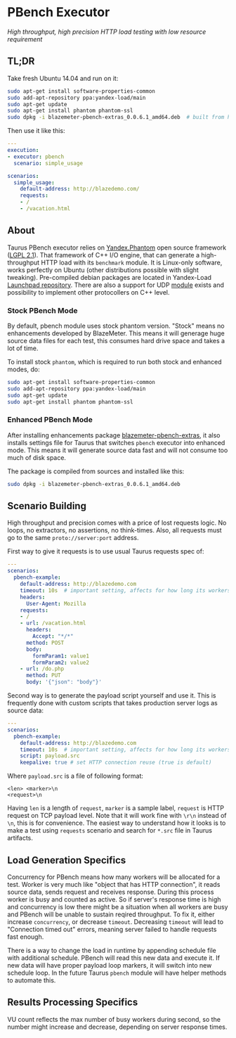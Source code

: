 # PBench Executor 

*High throughput, high precision HTTP load testing with low resource requirement*

## TL;DR
Take fresh Ubuntu 14.04 and run on it:
```bash
sudo apt-get install software-properties-common
sudo add-apt-repository ppa:yandex-load/main
sudo apt-get update
sudo apt-get install phantom phantom-ssl
sudo dpkg -i blazemeter-pbench-extras_0.0.6.1_amd64.deb  # built from https://github.com/Blazemeter/taurus-pbench
```

Then use it like this:
```yaml
---
execution:
- executor: pbench
  scenario: simple_usage

scenarios:
  simple_usage:  
    default-address: http://blazedemo.com/
    requests:
    - /
    - /vacation.html
```

## About
Taurus PBench executor relies on [Yandex.Phantom](https://github.com/mamchits/phantom) open source framework ([LGPL 2.1](https://github.com/mamchits/phantom/blob/master/COPYING)). That framework of C++ I/O engine, that can generate a high-throughput HTTP load with its `benchmark` module. It is Linux-only software, works perfectly on Ubuntu (other distributions possible with slight tweaking). Pre-compiled debian packages are located in Yandex-Load [Launchpad repository](https://launchpad.net/~yandex-load/+archive/ubuntu/main). There are also a support for UDP [module](https://github.com/slon/phantom-udp-benchmark) exists and possibility to implement other protocollers on C++ level.

### Stock PBench Mode
By default, pbench module uses stock phantom version. "Stock" means no enhancements developed by BlazeMeter. This means it will generage huge source data files for each test, this consumes hard drive space and takes a lot of time.

To install stock `phantom`, which is required to run both stock and enhanced modes, do:
```bash
sudo apt-get install software-properties-common
sudo add-apt-repository ppa:yandex-load/main
sudo apt-get update
sudo apt-get install phantom phantom-ssl
```

### Enhanced PBench Mode
After installing enhancements package [blazemeter-pbench-extras](https://github.com/Blazemeter/taurus-pbench), it also installs settings file for Taurus that switches `pbench` executor into enhanced mode. This means it will generate source data fast and will not consume too much of disk space.

The package is compiled from sources and installed like this:
```bash
sudo dpkg -i blazemeter-pbench-extras_0.0.6.1_amd64.deb
```

## Scenario Building
High throughput and precision comes with a price of lost requests logic. No loops, no extractors, no assertions, no think-times. Also, all requests must go to the same `proto://server:port` address.

First way to give it requests is to use usual Taurus requests spec of:
```yaml
---
scenarios:
  pbench-example:
    default-address: http://blazedemo.com
    timeout: 10s  # important setting, affects for how long its workers are busy with request
    headers:
      User-Agent: Mozilla
    requests:
    - /
    - url: /vacation.html
      headers:
        Accept: "*/*"
      method: POST
      body:
        formParam1: value1
        formParam2: value2
    - url: /do.php
      method: PUT
      body: '{"json": "body"}'
```
 
Second way is to generate the payload script yourself and use it. This is frequently done with custom scripts that takes production server logs as source data:
```yaml
---
scenarios:
  pbench-example:
    default-address: http://blazedemo.com
    timeout: 10s  # important setting, affects for how long its workers are busy with request
    script: payload.src
    keepalive: true # set HTTP connection reuse (true is default)
```

Where `payload.src` is a file of following format:
```
<len> <marker>\n
<request>\n
```

Having `len` is a length of `request`, `marker` is a sample label, `request` is HTTP request on TCP payload level. Note that it will work fine with `\r\n` instead of `\n`, this is for convenience. The easiest way to understand how it looks is to make a test using `requests` scenario and search for `*.src` file in Taurus artifacts. 


## Load Generation Specifics

Concurrency for PBench means how many workers will be allocated for a test. Worker is very much like "object that has HTTP connection", it reads source data, sends request and receives response. During this process worker is busy and counted as active. So if server's response time is high and concurrency is low there might be a situation when all workers are busy and PBench will be unable to sustain reqired throughput. To fix it, either increase `concurrency`, or decrease `timeout`. Decreasing `timeout` will lead to "Connection timed out" errors, meaning server failed to handle requests fast enough.

There is a way to change the load in runtime by appending schedule file with additional schedule. PBench will read this new data and execute it. If new data will have proper payload loop markers, it will switch into new schedule loop. In the future Taurus `pbench` module will have helper methods to automate this.


## Results Processing Specifics

VU count reflects the max number of busy workers during second, so the number might increase and decrease, depending on server response times.
